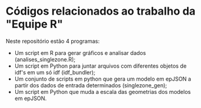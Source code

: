 # Códigos relacionados ao trabalho da "Equipe R"

Neste repositório estão 4 programas:

- Um script em R para gerar gráficos e analisar dados (analises_singlezone.R);
- Um script em Python para juntar arquivos com diferentes objetos de idf's em um só idf (idf_bundler);
- Um conjunto de scripts em python que gera um modelo em epJSON a partir dos dados de entrada determinados (singlezone_gen);
- Um script em Python que muda a escala das geometrias dos modelos em epJSON.
